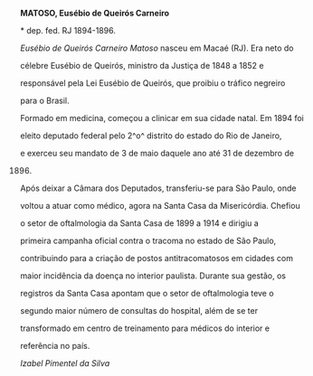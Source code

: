 **MATOSO, Eusébio de Queirós Carneiro**



\* dep. fed. RJ 1894-1896.



*Eusébio de Queirós Carneiro Matoso* nasceu em Macaé (RJ). Era neto do

célebre Eusébio de Queirós, ministro da Justiça de 1848 a 1852 e

responsável pela Lei Eusébio de Queirós, que proibiu o tráfico negreiro

para o Brasil.



Formado em medicina, começou a clinicar em sua cidade natal. Em 1894 foi

eleito deputado federal pelo 2^o^ distrito do estado do Rio de Janeiro,

e exerceu seu mandato de 3 de maio daquele ano até 31 de dezembro de

1896.



Após deixar a Câmara dos Deputados, transferiu-se para São Paulo, onde

voltou a atuar como médico, agora na Santa Casa da Misericórdia. Chefiou

o setor de oftalmologia da Santa Casa de 1899 a 1914 e dirigiu a

primeira campanha oficial contra o tracoma no estado de São Paulo,

contribuindo para a criação de postos antitracomatosos em cidades com

maior incidência da doença no interior paulista. Durante sua gestão, os

registros da Santa Casa apontam que o setor de oftalmologia teve o

segundo maior número de consultas do hospital, além de se ter

transformado em centro de treinamento para médicos do interior e

referência no país.



*Izabel Pimentel da Silva*



